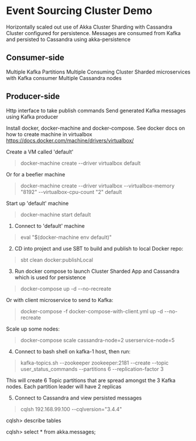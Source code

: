 Event Sourcing Cluster Demo
============================================
Horizontally scaled out use of Akka Cluster Sharding with Cassandra Cluster configured for persistence. Messages are consumed from Kafka and persisted to Cassandra using akka-persistence

Consumer-side
-------------
Multiple Kafka Partitions
Multiple Consuming Cluster Sharded microservices with Kafka consumer
Multiple Cassandra nodes

Producer-side
-------------
Http interface to take publish commands
Send generated Kafka messages using Kafka producer


Install docker, docker-machine and docker-compose. See docker docs on how to create machine in virtualbox
https://docs.docker.com/machine/drivers/virtualbox/

Create a VM called 'default'

> docker-machine create --driver virtualbox default

Or for a beefier machine

> docker-machine create --driver virtualbox --virtualbox-memory "8192" --virtualbox-cpu-count "2" default

Start up 'default' machine

> docker-machine start default

1) Connect to 'default' machine

> eval "$(docker-machine env default)"

2) CD into project and use SBT to build and publish to local Docker repo:

> sbt clean docker:publishLocal

3) Run docker compose to launch Cluster Sharded App and Cassandra which is used for persistence

> docker-compose up -d --no-recreate

Or with client microservice to send to Kafka:

> docker-compose -f docker-compose-with-client.yml up -d --no-recreate

Scale up some nodes:

> docker-compose scale cassandra-node=2 userservice-node=5

4) Connect to bash shell on kafka-1 host, then run:

> kafka-topics.sh --zookeeper zookeeper:2181 --create --topic user_status_commands --partitions 6 --replication-factor 3

This will create 6 Topic partitions that are spread amongst the 3 Kafka nodes. Each partition leader will have 2 replicas

5) Connect to Cassandra and view persisted messages

>  cqlsh 192.168.99.100 --cqlversion="3.4.4"

cqlsh> describe tables

cqlsh> select * from akka.messages;